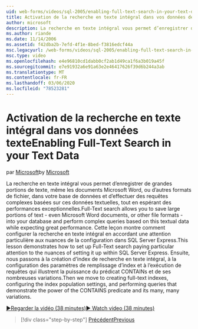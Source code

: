 ```yaml
---
uid: web-forms/videos/sql-2005/enabling-full-text-search-in-your-text-data
title: Activation de la recherche en texte intégral dans vos données de texte | Microsoft Docs
author: microsoft
description: La recherche en texte intégral vous permet d’enregistrer de grandes portions de texte, même des documents Microsoft Word, ou d’autres formats de fichier, dans votre base de données et d’effectuer des modifications complexes...
ms.author: riande
ms.date: 11/14/2006
ms.assetid: f42dba2b-7efd-4f1e-8bed-f3816edcf44a
msc.legacyurl: /web-forms/videos/sql-2005/enabling-full-text-search-in-your-text-data
msc.type: video
ms.openlocfilehash: e4e96810cd1dabb0cf2ab1d49ca1f6a3b019a45f
ms.sourcegitcommit: e7e91932a6e91a63e2e46417626f39d6b244a3ab
ms.translationtype: MT
ms.contentlocale: fr-FR
ms.lasthandoff: 03/06/2020
ms.locfileid: "78523281"
---
```

# <a name="enabling-full-text-search-in-your-text-data"></a><span data-ttu-id="f6a4a-103">Activation de la recherche en texte intégral dans vos données texte</span><span class="sxs-lookup"><span data-stu-id="f6a4a-103">Enabling Full-Text Search in your Text Data</span></span>

<span data-ttu-id="f6a4a-104">par [Microsoft](https://github.com/microsoft)</span><span class="sxs-lookup"><span data-stu-id="f6a4a-104">by [Microsoft](https://github.com/microsoft)</span></span>

<span data-ttu-id="f6a4a-105">La recherche en texte intégral vous permet d’enregistrer de grandes portions de texte, même les documents Microsoft Word, ou d’autres formats de fichier, dans votre base de données et d’effectuer des requêtes complexes basées sur ces données textuelles, tout en espérant des performances exceptionnelles.</span><span class="sxs-lookup"><span data-stu-id="f6a4a-105">Full-Text search allows you to save large portions of text - even Microsoft Word documents, or other file formats - into your database and perform complex queries based on this textual data while expecting great performance.</span></span> <span data-ttu-id="f6a4a-106">Cette leçon montre comment configurer la recherche en texte intégral en accordant une attention particulière aux nuances de la configuration dans SQL Server Express.</span><span class="sxs-lookup"><span data-stu-id="f6a4a-106">This lesson demonstrates how to set up Full-Text search paying particular attention to the nuances of setting it up within SQL Server Express.</span></span> <span data-ttu-id="f6a4a-107">Ensuite, nous passons à la création d’index de recherche en texte intégral, à la configuration des paramètres de remplissage d’index et à l’exécution de requêtes qui illustrent la puissance du prédicat CONTAINs et de ses nombreuses variations.</span><span class="sxs-lookup"><span data-stu-id="f6a4a-107">Then we move to creating full-text indexes, configuring the index population settings, and performing queries that demonstrate the power of the CONTAINS predicate and its many, many variations.</span></span>

[<span data-ttu-id="f6a4a-108">&#9654;Regarder la vidéo (38 minutes)</span><span class="sxs-lookup"><span data-stu-id="f6a4a-108">&#9654; Watch video (38 minutes)</span></span>](https://channel9.msdn.com/Blogs/ASP-NET-Site-Videos/enabling-full-text-search-in-your-text-data)

> [!div class="step-by-step"]
> [<span data-ttu-id="f6a4a-109">Précédent</span><span class="sxs-lookup"><span data-stu-id="f6a4a-109">Previous</span></span>](creating-and-using-stored-procedures.md)
